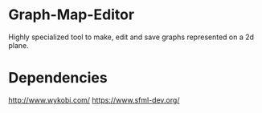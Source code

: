 # Graph-Map-Editor
Highly specialized tool to make, edit and save graphs represented on a 2d plane.

# Dependencies
http://www.wykobi.com/
https://www.sfml-dev.org/
